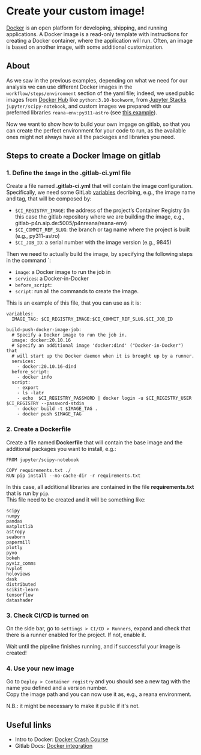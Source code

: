 # Create your custom image!

[Docker](https://docs.docker.com/get-started/overview/) is an open platform for developing, shipping, and running applications. A Docker image is a read-only template with instructions for creating a Docker container, where the application will run. Often, an image is based on another image, with some additional customization.

## About

As we saw in the previous examples, depending on what we need for our analysis we can use different Docker images in the `workflow/steps/environment` section of the yaml file; indeed, we used public images from [Docker Hub](https://hub.docker.com/) like `python:3.10-bookworm`, from [Jupyter Stacks](https://jupyter-docker-stacks.readthedocs.io/en/latest/) `jupyter/scipy-notebook`, and custom images we prepared with our preferred libraries `reana-env:py311-astro` (see [this example](https://gitlab-p4n.aip.de/p4nreana/tutorials/-/tree/main/intermediate/example2)).

Now we want to show how to build your own imgage on gitlab, so that you can create the perfect environment for your code to run, as the available ones might not always have all the packages and libraries you need.

## Steps to create a Docker Image on gitlab
### 1. Define the `image` in the .gitlab-ci.yml file

Create a file named **.gitlab-ci.yml** that will contain the image configuration. Specifically, we need some GitLab [variables](https://docs.gitlab.com/ee/ci/variables/predefined_variables.html) decribing, e.g., the image name and tag, that will be composed by:
- `$CI_REGISTRY_IMAGE`: the address of the project’s Container Registry (in this case the gitlab repository where we are building the image, e.g., gitlab-p4n.aip.de:5005/p4nreana/reana-env)
- `$CI_COMMIT_REF_SLUG`: the branch or tag name where the project is built (e.g., py311-astro)
- `$CI_JOB_ID`: a serial number with the image version (e.g., 9845)

Then we need to actually build the image, by specifying the following steps in the command `:
- `image`: a Docker image to run the job in
- `services`: a Docker-in-Docker
- `before_script`:
- `script`: run all the commands to create the image.

This is an example of this file, that you can use as it is:

```
variables:
  IMAGE_TAG: $CI_REGISTRY_IMAGE:$CI_COMMIT_REF_SLUG.$CI_JOB_ID
  
build-push-docker-image-job:
  # Specify a Docker image to run the job in.
  image: docker:20.10.16
  # Specify an additional image 'docker:dind' ("Docker-in-Docker") that
  # will start up the Docker daemon when it is brought up by a runner.
  services:
    - docker:20.10.16-dind
  before_script:
    - docker info
  script:
    - export 
    - ls -latr
    - echo  $CI_REGISTRY_PASSWORD | docker login -u $CI_REGISTRY_USER $CI_REGISTRY --password-stdin
    - docker build -t $IMAGE_TAG .
    - docker push $IMAGE_TAG
```

### 2. Create a Dockerfile

Create a file named **Dockerfile** that will contain the base image and the additional packages you want to install, e.g.:

```
FROM jupyter/scipy-notebook

COPY requirements.txt ./
RUN pip install --no-cache-dir -r requirements.txt
```

In this case, all additional libraries are contained in the file **requirements.txt** that is run by `pip`.  
This file need to be created and it will be something like:

```
scipy
numpy
pandas
matplotlib
astropy
seaborn
papermill
plotly
pyvo
bokeh
pyviz_comms
hvplot
holoviews
dask
distributed
scikit-learn
tensorflow
datashader
```

### 3. Check CI/CD is turned on

On the side bar, go to `settings > CI/CD > Runners`, expand and check that there is a runner enabled for the project. If not, enable it.

Wait until the pipeline finishes running, and if successful your image is created!

### 4. Use your new image

Go to `Deploy > Container registry` and you should see a new tag with the name you defined and a version number.  
Copy the image path and you can now use it as, e.g., a reana environment.

N.B.: it might be necessary to make it public if it's not.


## Useful links
- Intro to Docker: [Docker Crash Course](https://www.youtube.com/watch?v=pg19Z8LL06w&amp;ab_channel=TechWorldwithNana)
- Gitlab Docs: [Docker integration](https://docs.gitlab.com/ee/ci/docker/)
